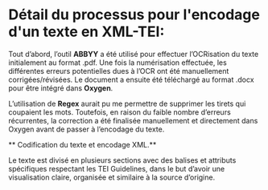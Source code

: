 <h1>Détail du processus pour l'encodage d'un texte en XML-TEI:</h1>

Tout d’abord, l’outil **ABBYY** a été utilisé pour effectuer l’OCRisation du texte initialement au format .pdf. Une fois la numérisation effectuée, les différentes erreurs potentielles dues à l’OCR ont été manuellement corrigées/révisées. Le
document a ensuite été téléchargé au format .docx pour être intégré dans **Oxygen**.

L’utilisation de **Regex** aurait pu me permettre de supprimer les tirets qui coupaient les mots. Toutefois, en raison du faible nombre d’erreurs récurrentes, la correction a été finalisée
 manuellement et directement dans Oxygen avant de passer à l’encodage du texte.
 
** Codification du texte et encodage XML.**

Le texte est divisé en plusieurs sections avec des balises et attributs spécifiques respectant les TEI Guidelines, dans le but d’avoir une visualisation claire, organisée et similaire à la source d’origine.
